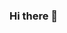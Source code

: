 ### Hi there 👋

<!--
**DavidQ005/DavidQ005** is a ✨ _special_ ✨ repository because its `README.md` (this file) appears on your GitHub profile.

Here are some ideas to get you started:

- 📚 I’m currently a college student majoring in computer science
- ☕ I’m currently learning Java
- ⌨ I'm looking to continually expand my programming knowledge and the number of languages that I can work with 
- 📫 How to reach me: david.quinones005@mymdc.net

-->
